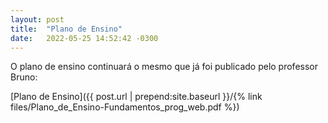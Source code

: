 ```yaml
---
layout: post
title:  "Plano de Ensino"
date:   2022-05-25 14:52:42 -0300
---
```


O plano de ensino continuará o mesmo que já foi publicado pelo professor Bruno:

[Plano de Ensino]({{ post.url | prepend:site.baseurl }}/{% link files/Plano_de_Ensino-Fundamentos_prog_web.pdf %})


